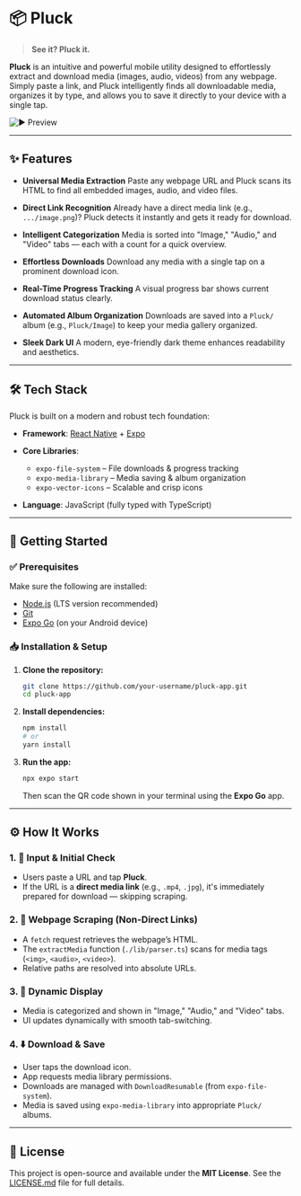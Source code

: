 # 📦 Pluck

> **See it? Pluck it.**

**Pluck** is an intuitive and powerful mobile utility designed to effortlessly extract and download media (images, audio, videos) from any webpage. Simply paste a link, and Pluck intelligently finds all downloadable media, organizes it by type, and allows you to save it directly to your device with a single tap.

![▶️ Preview](preview.gif)

---

## ✨ Features

* **Universal Media Extraction**
  Paste any webpage URL and Pluck scans its HTML to find all embedded images, audio, and video files.

* **Direct Link Recognition**
  Already have a direct media link (e.g., `.../image.png`)? Pluck detects it instantly and gets it ready for download.

* **Intelligent Categorization**
  Media is sorted into "Image," "Audio," and "Video" tabs — each with a count for a quick overview.

* **Effortless Downloads**
  Download any media with a single tap on a prominent download icon.

* **Real-Time Progress Tracking**
  A visual progress bar shows current download status clearly.

* **Automated Album Organization**
  Downloads are saved into a `Pluck/` album (e.g., `Pluck/Image`) to keep your media gallery organized.

* **Sleek Dark UI**
  A modern, eye-friendly dark theme enhances readability and aesthetics.

---

## 🛠️ Tech Stack

Pluck is built on a modern and robust tech foundation:

* **Framework**: [React Native](https://reactnative.dev/) + [Expo](https://expo.dev/)
* **Core Libraries**:

  * `expo-file-system` – File downloads & progress tracking
  * `expo-media-library` – Media saving & album organization
  * `expo-vector-icons` – Scalable and crisp icons
* **Language**: JavaScript (fully typed with TypeScript)

---

## 🚀 Getting Started

### ✅ Prerequisites

Make sure the following are installed:

* [Node.js](https://nodejs.org/) (LTS version recommended)
* [Git](https://git-scm.com/)
* [Expo Go](https://expo.dev/go) (on your Android device)

### 📥 Installation & Setup

1. **Clone the repository:**

   ```bash
   git clone https://github.com/your-username/pluck-app.git
   cd pluck-app
   ```

2. **Install dependencies:**

   ```bash
   npm install
   # or
   yarn install
   ```

3. **Run the app:**

   ```bash
   npx expo start
   ```

   Then scan the QR code shown in your terminal using the **Expo Go** app.

---

## ⚙️ How It Works

### 1. 🔗 Input & Initial Check

* Users paste a URL and tap **Pluck**.
* If the URL is a **direct media link** (e.g., `.mp4`, `.jpg`), it's immediately prepared for download — skipping scraping.

### 2. 🧹 Webpage Scraping (Non-Direct Links)

* A `fetch` request retrieves the webpage’s HTML.
* The `extractMedia` function (`./lib/parser.ts`) scans for media tags (`<img>`, `<audio>`, `<video>`).
* Relative paths are resolved into absolute URLs.

### 3. 📂 Dynamic Display

* Media is categorized and shown in "Image," "Audio," and "Video" tabs.
* UI updates dynamically with smooth tab-switching.

### 4. ⬇️ Download & Save

* User taps the download icon.
* App requests media library permissions.
* Downloads are managed with `DownloadResumable` (from `expo-file-system`).
* Media is saved using `expo-media-library` into appropriate `Pluck/` albums.

---

## 📜 License

This project is open-source and available under the **MIT License**.
See the [LICENSE.md](LICENSE.md) file for full details.

